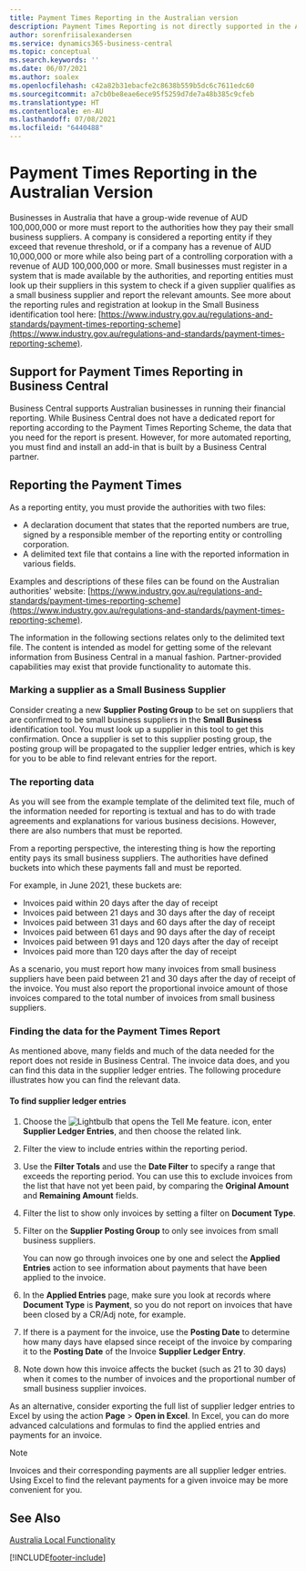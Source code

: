```yaml
---
title: Payment Times Reporting in the Australian version
description: Payment Times Reporting is not directly supported in the Australian version of Business Central, but this article can help you get to the data you need to report.
author: sorenfriisalexandersen
ms.service: dynamics365-business-central
ms.topic: conceptual
ms.search.keywords: ''
ms.date: 06/07/2021
ms.author: soalex
ms.openlocfilehash: c42a82b31ebacfe2c8638b559b5dc6c7611edc60
ms.sourcegitcommit: a7cb0be8eae6ece95f5259d7de7a48b385c9cfeb
ms.translationtype: HT
ms.contentlocale: en-AU
ms.lasthandoff: 07/08/2021
ms.locfileid: "6440488"
---
```

# <a name="payment-times-reporting-in-the-australian-version"></a>Payment Times Reporting in the Australian Version

Businesses in Australia that have a group-wide revenue of AUD 100,000,000 or more must report to the authorities how they pay their small business suppliers. A company is considered a reporting entity if they exceed that revenue threshold, or if a company has a revenue of AUD 10,000,000 or more while also being part of a controlling corporation with a revenue of AUD 100,000,000 or more. Small businesses must register in a system that is made available by the authorities, and reporting entities must look up their suppliers in this system to check if a given supplier qualifies as a small business supplier and report the relevant amounts. See more about the reporting rules and registration at lookup in the Small Business identification tool here: [https://www.industry.gov.au/regulations-and-standards/payment-times-reporting-scheme](https://www.industry.gov.au/regulations-and-standards/payment-times-reporting-scheme).

## <a name="support-for-payment-times-reporting-in-business-central"></a>Support for Payment Times Reporting in Business Central
 
Business Central supports Australian businesses in running their financial reporting. While Business Central does not have a dedicated report for reporting according to the Payment Times Reporting Scheme, the data that you need for the report is present. However, for more automated reporting, you must find and install an add-in that is built by a Business Central partner.  

## <a name="reporting-the-payment-times"></a>Reporting the Payment Times

As a reporting entity, you must provide the authorities with two files:

 * A declaration document that states that the reported numbers are true, signed by a responsible member of the reporting entity or controlling corporation.
 * A delimited text file that contains a line with the reported information in various fields.

Examples and descriptions of these files can be found on the Australian authorities' website: [https://www.industry.gov.au/regulations-and-standards/payment-times-reporting-scheme](https://www.industry.gov.au/regulations-and-standards/payment-times-reporting-scheme).

The information in the following sections relates only to the delimited text file. The content is intended as model for getting some of the relevant information from Business Central in a manual fashion. Partner-provided capabilities may exist that provide functionality to automate this.

### <a name="marking-a-vendor-as-a-small-business-vendor"></a>Marking a supplier as a Small Business Supplier

Consider creating a new **Supplier Posting Group** to be set on suppliers that are confirmed to be small business suppliers in the **Small Business** identification tool. You must look up a supplier in this tool to get this confirmation. Once a supplier is set to this supplier posting group, the posting group will be propagated to the supplier ledger entries, which is key for you to be able to find relevant entries for the report.  

### <a name="the-reporting-data"></a>The reporting data

As you will see from the example template of the delimited text file, much of the information needed for reporting is textual and has to do with trade agreements and explanations for various business decisions. However, there are also numbers that must be reported.  

From a reporting perspective, the interesting thing is how the reporting entity pays its small business suppliers. The authorities have defined buckets into which these payments fall and must be reported.

For example, in June 2021, these buckets are:

* Invoices paid within 20 days after the day of receipt
* Invoices paid between 21 days and 30 days after the day of receipt
* Invoices paid between 31 days and 60 days after the day of receipt
* Invoices paid between 61 days and 90 days after the day of receipt
* Invoices paid between 91 days and 120 days after the day of receipt
* Invoices paid more than 120 days after the day of receipt 

As a scenario, you must report how many invoices from small business suppliers have been paid between 21 and 30 days after the day of receipt of the invoice. You must also report the proportional invoice amount of those invoices compared to the total number of invoices from small business suppliers.

### <a name="finding-the-data-for-the-payment-times-report"></a>Finding the data for the Payment Times Report

As mentioned above, many fields and much of the data needed for the report does not reside in Business Central. The invoice data does, and you can find this data in the supplier ledger entries. The following procedure illustrates how you can find the relevant data.

#### <a name="to-find-vendor-ledger-entries"></a>To find supplier ledger entries

1. Choose the ![Lightbulb that opens the Tell Me feature.](../../media/ui-search/search_small.png "Tell me what you want to do") icon, enter **Supplier Ledger Entries**, and then choose the related link.  
2. Filter the view to include entries within the reporting period.
3. Use the **Filter Totals** and use the **Date Filter** to specify a range that exceeds the reporting period. You can use this to exclude invoices from the list that have not yet been paid, by comparing the **Original Amount** and **Remaining Amount** fields. 
4. Filter the list to show only invoices by setting a filter on **Document Type**.
5. Filter on the **Supplier Posting Group** to only see invoices from small business suppliers. 

    You can now go through invoices one by one and select the **Applied Entries** action to see information about payments that have been applied to the invoice.
6. In the **Applied Entries** page, make sure you look at records where **Document Type** is **Payment**, so you do not report on invoices that have been closed by a CR/Adj note, for example.
7. If there is a payment for the invoice, use the **Posting Date** to determine how many days have elapsed since receipt of the invoice by comparing it to the **Posting Date** of the Invoice **Supplier Ledger Entry**. 
8. Note down how this invoice affects the bucket (such as 21 to 30 days) when it comes to the number of invoices and the proportional number of small business supplier invoices.

As an alternative, consider exporting the full list of supplier ledger entries to Excel by using the action **Page** > **Open in Excel**. In Excel, you can do more advanced calculations and formulas to find the applied entries and payments for an invoice.

> [!NOTE]
> Invoices and their corresponding payments are all supplier ledger entries. Using Excel to find the relevant payments for a given invoice may be more convenient for you. 


## <a name="see-also"></a>See Also

[Australia Local Functionality](australia-local-functionality.md)  


[!INCLUDE[footer-include](../../includes/footer-banner.md)]
